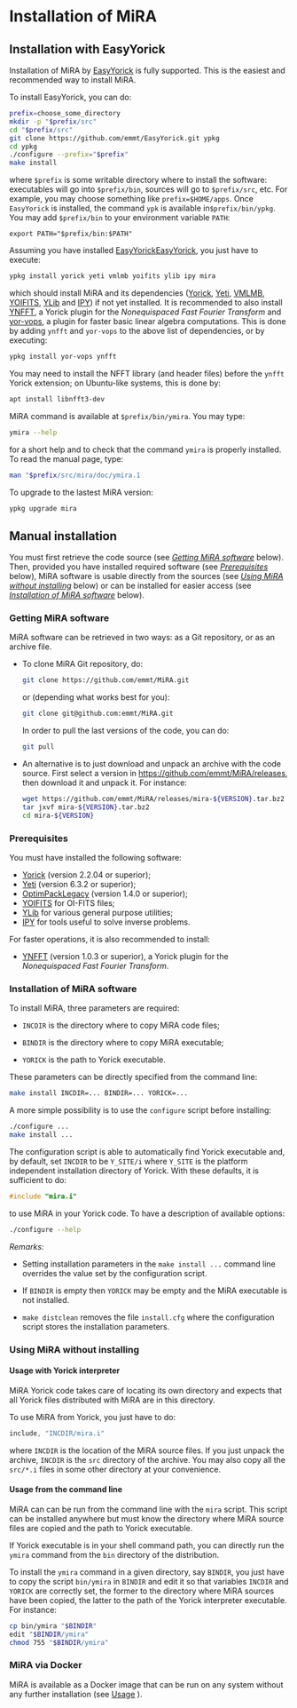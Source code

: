 # Installation of MiRA

## Installation with EasyYorick

Installation of MiRA by [EasyYorick](https://github.com/emmt/EasyYorick) is
fully supported.  This is the easiest and recommended way to install MiRA.

To install EasyYorick, you can do:

```sh
prefix=choose_some_directory
mkdir -p "$prefix/src"
cd "$prefix/src"
git clone https://github.com/emmt/EasyYorick.git ypkg
cd ypkg
./configure --prefix="$prefix"
make install
```

where `$prefix` is some writable directory where to install the software:
executables will go into `$prefix/bin`, sources will go to `$prefix/src`, etc.
For example, you may choose something like `prefix=$HOME/apps`.  Once
`EasyYorick` is installed, the command `ypk` is available in`$prefix/bin/ypkg`.
You may add `$prefix/bin` to your environment variable `PATH`:

```
export PATH="$prefix/bin:$PATH"
```

Assuming you have installed [EasyYorick](https://github.com/emmt/EasyYorick)[EasyYorick](https://github.com/emmt/EasyYorick),
you just have to execute:

```sh
ypkg install yorick yeti vmlmb yoifits ylib ipy mira
```

which should install MiRA and its dependencies
([Yorick](http://dhmunro.github.io/yorick-doc/),
[Yeti](https://github.com/emmt/Yeti), [VMLMB](https://github.com/emmt/VMLMB),
[YOIFITS](https://github.com/emmt/YOIFITS),
[YLib](https://github.com/emmt/ylib) and [IPY](https://github.com/emmt/IPY)) if
not yet installed.  It is recommended to also install
[YNFFT](https://github.com/emmt/ynfft), a Yorick plugin for the *Nonequispaced
Fast Fourier Transform* and [yor-vops](https://github.com/emmt/yor-vops), a
plugin for faster basic linear algebra computations.  This is done by adding
`ynfft` and `yor-vops` to the above list of dependencies, or by executing:

```sh
ypkg install yor-vops ynfft
```

You may need to install the NFFT library (and header files) before the `ynfft`
Yorick extension; on Ubuntu-like systems, this is done by:

```sh
apt install libnfft3-dev
```

MiRA command is available at `$prefix/bin/ymira`.  You may type:

```sh
ymira --help
```

for a short help and to check that the command `ymira` is properly installed.
To read the manual page, type:

```sh
man "$prefix/src/mira/doc/ymira.1
```

To upgrade to the lastest MiRA version:

```sh
ypkg upgrade mira
```


## Manual installation

You must first retrieve the code source (see [*Getting MiRA
software*](#getting-mira-software) below).  Then, provided you have installed
required software (see [*Prerequisites*](#prerequisites) below), MiRA software
is usable directly from the sources (see [*Using MiRA without
installing*](#using-mira-without-installing) below) or can be installed for
easier access (see [*Installation of MiRA
software*](#installation-of-mira-software) below).


### Getting MiRA software

MiRA software can be retrieved in two ways: as a Git repository, or as an
archive file.


* To clone MiRA Git repository, do:

  ```sh
  git clone https://github.com/emmt/MiRA.git
  ```

  or (depending what works best for you):

  ```sh
  git clone git@github.com:emmt/MiRA.git
  ```

  In order to pull the last versions of the code, you can do:

  ```sh
  git pull
  ```

* An alternative is to just download and unpack an archive with the code
  source.  First select a version in https://github.com/emmt/MiRA/releases,
  then download it and unpack it.  For instance:

  ```sh
  wget https://github.com/emmt/MiRA/releases/mira-${VERSION}.tar.bz2
  tar jxvf mira-${VERSION}.tar.bz2
  cd mira-${VERSION}
  ```

### Prerequisites

You must have installed the following software:

- [Yorick](http://dhmunro.github.io/yorick-doc/) (version 2.2.04 or superior);
- [Yeti](https://github.com/emmt/Yeti) (version 6.3.2 or superior);
- [OptimPackLegacy](https://github.com/emmt/OptimPackLegacy) (version 1.4.0 or
   superior);
- [YOIFITS](https://github.com/emmt/YOIFITS) for OI-FITS files;
- [YLib](https://github.com/emmt/ylib) for various general purpose utilities;
- [IPY](https://github.com/emmt/IPY) for tools useful to solve inverse
  problems.

For faster operations, it is also recommended to install:

- [YNFFT](https://github.com/emmt/ynfft) (version 1.0.3 or superior), a Yorick
  plugin for the *Nonequispaced Fast Fourier Transform*.


### Installation of MiRA software

To install MiRA, three parameters are required:

* `INCDIR` is the directory where to copy MiRA code files;

* `BINDIR` is the directory where to copy MiRA executable;

* `YORICK` is the path to Yorick executable.

These parameters can be directly specified from the command line:

```sh
make install INCDIR=... BINDIR=... YORICK=...
```

A more simple possibility is to use the `configure` script before installing:

```sh
./configure ...
make install ...
```

The configuration script is able to automatically find Yorick executable and,
by default, set `INCDIR` to be `Y_SITE/i` where `Y_SITE` is the platform
independent installation directory of Yorick.  With these defaults, it is
sufficient to do:

```c
#include "mira.i"
```

to use MiRA in your Yorick code.  To have a description of available options:

```sh
./configure --help
```

*Remarks:*

* Setting installation parameters in the `make install ...` command line
  overrides the value set by the configuration script.

* If `BINDIR` is empty then `YORICK` may be empty and the MiRA executable is
  not installed.

* `make distclean` removes the file `install.cfg` where the configuration
  script stores the installation parameters.


### Using MiRA without installing

#### Usage with Yorick interpreter

MiRA Yorick code takes care of locating its own directory and expects that all
Yorick files distributed with MiRA are in this directory.

To use MiRA from Yorick, you just have to do:

```c
include, "INCDIR/mira.i"
```

where `INCDIR` is the location of the MiRA source files.  If you just unpack
the archive, `INCDIR` is the `src` directory of the archive.  You may also copy
all the `src/*.i` files in some other directory at your convenience.


#### Usage from the command line

MiRA can can be run from the command line with the `mira` script.  This script
can be installed anywhere but must know the directory where MiRA source files
are copied and the path to Yorick executable.

If Yorick executable is in your shell command path, you can directly run the
`ymira` command from the `bin` directory of the distribution.

To install the `ymira` command in a given directory, say `BINDIR`, you just
have to copy the script `bin/ymira` in `BINDIR` and edit it so that variables
`INCDIR` and `YORICK` are correctly set, the former to the directory where MiRA
sources have been copied, the latter to the path of the Yorick interpreter
executable.  For instance:

```sh
cp bin/ymira "$BINDIR"
edit "$BINDIR/ymira"
chmod 755 "$BINDIR/ymira"
```


###  MiRA  via Docker

MiRA is available as a Docker image that can be run on any system without any
further installation (see [Usage](https://github.com/emmt/MiRA/blob/master/doc/USAGE.md#using-mira-from-the-command-line-via-docker) ).
